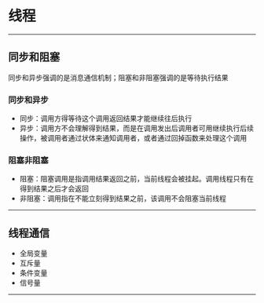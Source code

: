 # 线程

---

## 同步和阻塞

同步和异步强调的是消息通信机制；阻塞和非阻塞强调的是等待执行结果

### 同步和异步

- 同步：调用方得等待这个调用返回结果才能继续往后执行
- 异步：调用方不会理解得到结果，而是在调用发出后调用者可用继续执行后续操作，被调用者通过状体来通知调用者，或者通过回掉函数来处理这个调用

### 阻塞非阻塞

- 阻塞：阻塞调用是指调用结果返回之前，当前线程会被挂起。调用线程只有在得到结果之后才会返回
- 非阻塞：调用指在不能立刻得到结果之前，该调用不会阻塞当前线程

---

## 线程通信

- 全局变量
- 互斥量
- 条件变量
- 信号量

---
